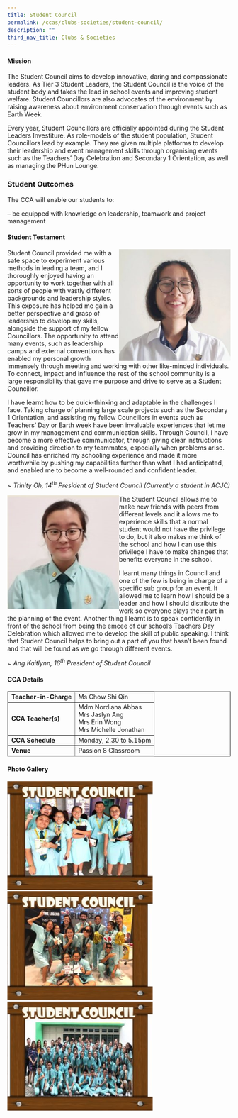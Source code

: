 ```yaml
---
title: Student Council
permalink: /ccas/clubs-societies/student-council/
description: ""
third_nav_title: Clubs & Societies
---
```

<h4><strong>Mission</strong></h4>
<p>The Student Council aims to develop innovative, daring and compassionate leaders. As Tier 3 Student Leaders, the Student Council is the voice of the student body and takes the lead in school events and improving student welfare. Student Councillors are also advocates of the environment by raising awareness about environment conservation through events such as Earth Week.</p>
<p>Every year, Student Councillors are officially appointed during the Student Leaders Investiture. As role-models of the student population, Student Councillors lead by example. They are given multiple platforms to develop their leadership and event management skills through organising events such as the Teachers&rsquo; Day Celebration and Secondary 1 Orientation, as well as managing the PHun Lounge.</p>
<h3><strong>Student Outcomes</strong></h3>
<p>The CCA will enable our students to:</p>
<p>&ndash; be equipped with knowledge on leadership, teamwork and project management</p>
<h4><strong>Student Testament</strong></h4>
<img style="width: 50%;" src="/images/sc1.jpg" align = "right" />
<p>Student Council provided me with a safe space to experiment various methods in leading a team, and I thoroughly enjoyed having an opportunity to work together with all sorts of people with vastly different backgrounds and leadership styles. This exposure has helped me gain a better perspective and grasp of leadership to develop my skills, alongside the support of my fellow Councillors. The opportunity to attend many events, such as leadership camps and external conventions has enabled my personal growth immensely through meeting and working with other like-minded individuals. To connect, impact and influence the rest of the school community is a large responsibility that gave me purpose and drive to serve as a Student Councillor.</p>
<p>I have learnt how to be quick-thinking and adaptable in the challenges I face. Taking charge of planning large scale projects such as the Secondary 1 Orientation, and assisting my fellow Councillors in events such as Teachers&rsquo; Day or Earth week have been invaluable experiences that let me grow in my management and communication skills. Through Council, I have become a more effective communicator, through giving clear instructions and providing direction to my teammates, especially when problems arise. Council has enriched my schooling experience and made it more worthwhile by pushing my capabilities further than what I had anticipated, and enabled me to become a well-rounded and confident leader.</p>
<p><em>~ Trinity Oh, 14<sup>th</sup>&nbsp;President of Student Council (Currently a student in ACJC)</em></p>
<img style="width: 50%;" src="/images/sc2.jpg" align = "left" />
<p>The Student Council allows me to make new friends with peers from different levels and it allows me to experience skills that a normal student would not have the privilege to do, but it also makes me think of the school and how I can use this privilege I have to make changes that benefits everyone in the school.</p>
<p>I learnt many things in Council and one of the few is being in charge of a specific sub group for an event. It allowed me to learn how I should be a leader and how I should distribute the work so everyone plays their part in the planning of the event. Another thing I learnt is to speak confidently in front of the school from being the emcee of our school&rsquo;s Teachers Day Celebration which allowed me to develop the skill of public speaking. I think that Student Council helps to bring out a part of you that hasn&rsquo;t been found and that will be found as we go through different events.</p>
<p>~<em>&nbsp;Ang Kaitlynn, 16<sup>th</sup>&nbsp;President of Student Council</em></p>
<h4><strong>CCA Details</strong></h4>
<div>
<table border="1" width="727" cellspacing="1" cellpadding="1">
<tbody>
<tr>
<td><strong>Teacher-in-Charge</strong></td>
<td>Ms&nbsp;Chow Shi Qin</td>
</tr>
<tr>
<td><strong>CCA Teacher(s)</strong></td>
<td>Mdm Nordiana Abbas<br />Mrs Jaslyn Ang<br />Mrs Erin Wong<br />Mrs Michelle Jonathan</td>
</tr>
<tr>
<td><strong>CCA Schedule</strong></td>
<td>Monday, 2.30 to 5.15pm</td>
</tr>
<tr>
<td><strong>Venue</strong></td>
<td>Passion 8 Classroom</td>
</tr>
</tbody>
</table>
</div>
<h4><strong>Photo Gallery</strong></h4>
<img style="width: 65%;" src="/images/sc3.jpg" />
<img style="width: 65%;" src="/images/sc4.jpg" />
<img style="width: 65%;" src="/images/sc5.jpg" />